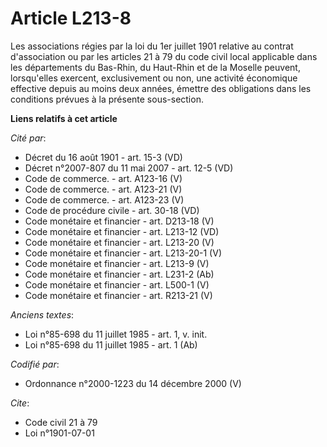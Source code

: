 # Article L213-8

Les associations régies par la loi du 1er juillet 1901 relative au contrat d'association ou par les articles 21 à 79 du code
civil local applicable dans les départements du Bas-Rhin, du Haut-Rhin et de la Moselle peuvent, lorsqu'elles exercent,
exclusivement ou non, une activité économique effective depuis au moins deux années, émettre des obligations dans les
conditions prévues à la présente sous-section.

**Liens relatifs à cet article**

_Cité par_:

  - Décret du 16 août 1901 - art. 15-3 (VD)
  - Décret n°2007-807 du 11 mai 2007 - art. 12-5 (VD)
  - Code de commerce. - art. A123-16 (V)
  - Code de commerce. - art. A123-21 (V)
  - Code de commerce. - art. A123-23 (V)
  - Code de procédure civile - art. 30-18 (VD)
  - Code monétaire et financier - art. D213-18 (V)
  - Code monétaire et financier - art. L213-12 (VD)
  - Code monétaire et financier - art. L213-20 (V)
  - Code monétaire et financier - art. L213-20-1 (V)
  - Code monétaire et financier - art. L213-9 (V)
  - Code monétaire et financier - art. L231-2 (Ab)
  - Code monétaire et financier - art. L500-1 (V)
  - Code monétaire et financier - art. R213-21 (V)

_Anciens textes_:

  - Loi n°85-698 du 11 juillet 1985 - art. 1, v. init.
  - Loi n°85-698 du 11 juillet 1985 - art. 1 (Ab)

_Codifié par_:

  - Ordonnance n°2000-1223 du 14 décembre 2000 (V)

_Cite_:

  - Code civil 21 à 79
  - Loi n°1901-07-01
